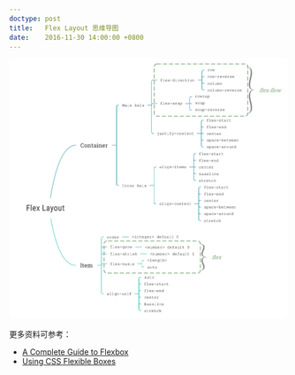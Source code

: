 ```yaml
---
doctype: post
title:   Flex Layout 思维导图
date:    2016-11-30 14:00:00 +0800
---
```


![Flex Layout](./img/2016/11/30/flex-layout.svg)

更多资料可参考：

- [A Complete Guide to Flexbox](https://css-tricks.com/snippets/css/a-guide-to-flexbox/)
- [Using CSS Flexible Boxes](https://developer.mozilla.org/en-US/docs/Web/CSS/CSS_Flexible_Box_Layout/Using_CSS_flexible_boxes)
